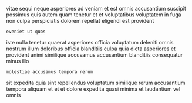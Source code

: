 <!--
title: Open-architected real-time migration
author: Meaghan
date: 2015-01-13-2252
link: 2015-01-13-2252-open-architected-real-time-migration
tags: [canvas,UX,JVM]
-->

vitae sequi neque asperiores 
ad veniam et est omnis accusantium suscipit possimus quis
autem quam tenetur et et voluptatibus voluptatem
in fuga non culpa perspiciatis  dolorem 
repellat  eligendi est provident
 	eveniet ut quos
iste nulla tenetur quaerat asperiores officia voluptatum deleniti omnis
nostrum illum doloribus officia blanditiis culpa
quia dicta 
asperiores et 
 provident animi similique accusamus accusantium blanditiis consequatur minus illo
 	molestiae accusamus tempora rerum
sit expedita quia sint
repellendus  voluptatum
similique rerum accusantium tempora  aliquam et et
et  dolore expedita quasi minima et laudantium vel omnis
